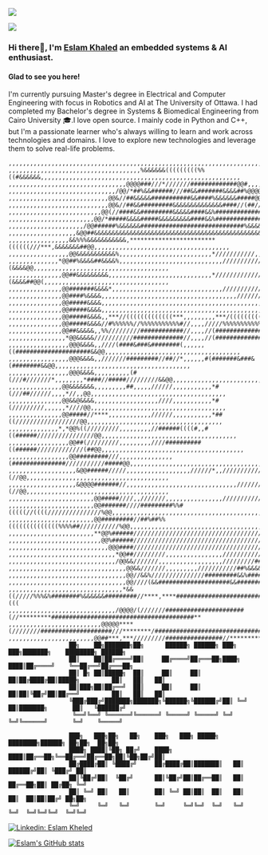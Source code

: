 <!--START_SECTION:waka-->
<!--END_SECTION:waka-->
![](https://camo.githubusercontent.com/da044eceef3d233db5a7b412c049813af02a8af0/68747470733a2f2f6d69722d73332d63646e2d63662e626568616e63652e6e65742f70726f6a6563745f6d6f64756c65732f6d61785f313230302f34666630373938363230383539332e356439613635346539326633362e676966)

![](https://komarev.com/ghpvc/?username=eslam69&color=brightgreen&style=for-the-badge	)
### Hi there👋, I'm [Eslam Khaled](https://www.github.com/eslam69) an embedded systems & AI enthusiast.
#### Glad to see you here!
I'm currently pursuing Master's degree in Electrical and Computer Engineering with focus in Robotics and AI at The University of Ottawa. I had completed my Bachelor's degree in Systems & Biomedical Engineering from Cairo University 🎓.I love open source. I mainly code in Python and C++, but I'm a passionate learner who's always willing to learn and work across technologies and domains. I love to explore new technologies and leverage them to solve real-life problems.
```pyhton
,,,,,,,,,,,,,,,,,,,,,,,,,,,,,,,,,,,,,,,,,,,,,,,,,,,,,,,,,,,,,,,,,,,,,,,,,,,,,,,,,,,,,,,,,,,,,,,,,,,,,,,,,,,,,,,,,,,,,,,,
,,,,,,,,,,,,,,,,,,,,,,,,,,,,,,,,,,,,,%&&&&&&(((((((((%%((#&&&&&&,,,,,,,,,,,,,,,,,,,,,,,,,,,,,,,,,,,,,,,,,,,,,,,,,,,,,,,,
,,,,,,,,,,,,,,,,,,,,,,,,,,,,,,,,,@@@@###///*///////#############@@#,,,,,,,,,,,,,,,,,,,,,,,,,,,,,,,,,,,,,,,,,,,,,,,,,,,,,
,,,,,,,,,,,,,,,,,,,,,,,,,,,,,,/@@/*##%&&######///##&&#######&&&&##%@@@@,,,,,,,,,,,,,,,,,,,,,,,,,,,,,,,,,,,,,,,,,,,,,,,,,
,,,,,,,,,,,,,,,,,,,,,,,,,,,,@@&//##&&&&&###########&&####%&&&&&&#####@@,,,,,,,,,,,,,,,,,,,,,,,,,,,,,,,,,,,,,,,,,,,,,,,,,
,,,,,,,,,,,,,,,,,,,,,,,,,,,,@@&//##&&#########&&&&&&&&&&&&&&####//(##//@@,,,,,,,,,,,,,,,,,,,,,,,,,,,,,,,,,,,,,,,,,,,,,,,
,,,,,,,,,,,,,,,,,,,,,,,,,,@@(//####&&#########&&&&&####&&%#############//@@#,,,,,,,,,,,,,,,,,,,,,,,,,,,,,,,,,,,,,,,,,,,,
,,,,,,,,,,,,,,,,,,,,,,,,@@/*#####&&&&#####&&&&&&&&&####&&%###############//%@@,,,,,,,,,,,,,,,,,,,,,,,,,,,,,,,,,,,,,,,,,,
,,,,,,,,,,,,,,,,,,,,,/@@######%&&&&&&#############################%&&&&&&#####@@,,,,,,,,,,,,,,,,,,,,,,,,,,,,,,,,,,,,,,,,
,,,,,,,,,,,,,,,,,,,&@@##&&&&&&&&&&&&&&&&&&&&&&&&&&&&&&&&&&&&&&&&&&&&&&&&&&&&&&##@@,,,,,,,,,,,,,,,,,,,,,,,,,,,,,,,,,,,,,,
,,,,,,,,,,,,,,,,,&&%%%&&&&&&&&&&&,************************((((((///***,&&&&&&&##@@,,,,,,,,,,,,,,,,,,,,,,,,,,,,,,,,,,,,,,
,,,,,,,,,,,,,,,,,@@&&&&&&&&&&&%,,,,,,,,,,,,,,,,,,,,,,,,,,*///////////,,,,&&&&&##@@,,,,,,,,,,,,,,,,,,,,,,,,,,,,,,,,,,,,,,
,,,,,,,,,,,,,,*@@##%&&&&##&&&&%,,,,,,,,,,,,,,,,,,,,,,,,,,,,,///////////,,,,(&&&&@@,,,,,,,,,,,,,,,,,,,,,,,,,,,,,,,,,,,,,,
,,,,,,,,,,,,,,,@@##&&&&&&&&&,,,,,,,,,,,,,,,,,,,,,,,,,,,,,*///////////////,,(&&&&##@@(,,,,,,,,,,,,,,,,,,,,,,,,,,,,,,,,,,,
,,,,,,,,,,,,,,,@@#######&&&&*,,,,,,,,,,,,,,,,,,,,,,,,,,,,,,,///////////////#&&&&##@@(,,,,,,,,,,,,,,,,,,,,,,,,,,,,,,,,,,,
,,,,,,,,,,,,,,,@@####%&&&&,,,,,,,,,,,,,,,,,,,,,,,,,,,,,,,,,,,,,,///////////*,,&&&&@@(,,,,,,,,,,,,,,,,,,,,,,,,,,,,,,,,,,,
,,,,,,,,,,,,,,,@@#####&&&&,,,,,,,,,,,,,,,,,,,,,,,,,,,,,,,,,,,,,,,,,,,,,,,//*,,&&&&@@(,,,,,,,,,,,,,,,,,,,,,,,,,,,,,,,,,,,
,,,,,,,,,,,,,,,@@#####&&&&,,,,,,,,,,,,,,,,,,,,,,,,,,,,,,,,,,,,,,,,,,,,,,,,,,,,&&&&@@(,,,,,,,,,,,,,,,,,,,,,,,,,,,,,,,,,,,
,,,,,,,,,,,,,,,@@#####&&&&,,***//(((((((((((((***,,,,,,,,,***/(((((((((((//***&&&&@@(,,,,,,,,,,,,,,,,,,,,,,,,,,,,,,,,,,,
,,,,,,,,,,,,,,,@@#####&&&&//#%%%%%%//%%%%%%%%%%%#//,,,,/////%%%%%%%%%%%%%%%%%%&&&&@@(,,,,,,,,,,,,,,,,,,,,,,,,,,,,,,,,,,,
,,,,,,,,,,,,,,,@@##&&&&&,,%%/////////############//,,,,//(##################%%&&&&@@(,,,,,,,,,,,,,,,,,,,,,,,,,,,,,,,,,,,
,,,,,,,,,,,,,,,,*@@&&&&&///////////##############//,,,,//(####################&&@@,,,,,,,,,,,,,,,,,,,,,,,,,,,,,,,,,,,,,,
,,,,,,,,,,,,,,,,,@@@&&&&,,////(####&###&########(,,,,,,((#####################&&@@,,,,,,,,,,,,,,,,,,,,,,,,,,,,,,,,,,,,,,
,,,,,,,,,,,,,,,,,@@@&&&&,,///////#########//##//*,,,,,,#(#######&###&(########&&@@,,,,,,,,,,,,,,,,,,,,,,,,,,,,,,,,,,,,,,
,,,,,,,,,,,,,,,,,@@@&&&&,,,,,,,,,,(#(///#///////*,,,,,,,,*####//#####/////////&&@@,,,,,,,,,,,,,,,,,,,,,,,,,,,,,,,,,,,,,,
,,,,,,,,,,,,,,,@@&&&&&&&,,,,,,,,,##,,,,,//////,,,,,,,,,,,*#(///##//////,,,,*//,,@@,,,,,,,,,,,,,,,,,,,,,,,,,,,,,,,,,,,,,,
,,,,,,,,,,,,,,,@@&&@&&&&,,,,,,,,,,,,,,,,,,////,,,,,,,,,,,*#(/////////,,,,,,*////@@,,,,,,,,,,,,,,,,,,,,,,,,,,,,,,,,,,,,,,
,,,,,,,,,,,,,,,@@#####//****,,,,,,,,,,,,//////,,,,,,,,,,,*##((//////////////////@@,,,,,,,,,,,,,,,,,,,,,,,,,,,,,,,,,,,,,,
,,,,,,,,,,,,,,*,*@@%((/////////,,,,,,,,,//######((((#,,#((######////////////////@@,,,,,,,,,,,,,,,,,,,,,,,,,,,,,,,,,,,,,,
,,,,,,,,,,,,,,,,,@@##(/////////,,,,,,,,,////##########((######/////////////(##@@,,,,,,,,,,,,,,,,,,,,,,,,,,,,,,,,,,,,,,,,
,,,,,,,,,,,,,,,,,@@#########///,,,,,,,,,,,,,,,(###############///////////#####@@,,,,,,,,,,,,,,,,,,,,,,,,,,,,,,,,,,,,,,,,
,,,,,,,,,,,,,,,,,,,&@@######/////,,,,,,,,,,,,,,,,,,//////*,,/////////////##(//@@,,,,,,,,,,,,,,,,,,,,,,,,,,,,,,,,,,,,,,,,
,,,,,,,,,,,,,,,,,,,&@@@@#######//,,,,,,,,,,,,,,,,,,,,,,,,,,,,,,,/////////##(//@@,,,,,,,,,,,,,,,,,,,,,,,,,,,,,,,,,,,,,,,,
,,,,,,,,,,,,,,,,,,,,,,,,@@#####////,,///////,,,,,,,,,,,,,,,,/////////////##&@@*,,,,,,,,,,,,,,,,,,,,,,,,,,,,,,,,,,,,,,,,,
,,,,,,,,,,,,,,,,,,,,,,,,@@#######////#########%%#(((((//((((///////////////%@@,,,,,,,,,,,,,,,,,,,,,,,,,,,,,,,,,,,,,,,,,,
,,,,,,,,,,,,,,,,,,,,,,,,@@#########//##%##%%((((((((((((((%%%%##///////////%@@,,,,,,,,,,,,,,,,,,,,,,,,,,,,,,,,,,,,,,,,,,
,,,,,,,,,,,,,,,,,,,,,,,,**@@%######//////////////////////////////////////&@#*/,,,,,,,,,,,,,,,,,,,,,,,,,,,,,,,,,,,,,,,,,,
,,,,,,,,,,,,,,,,,,,,,,,,,,@@%######//////////////////////////////////////@@#,,,,,,,,,,,,,,,,,,,,,,,,,,,,,,,,,,,,,,,,,,,,
,,,,,,,,,,,,,,,,,,,,,,,,,,,,@@@####//////////////////////////////////////@@#,,,,,,,,,,,,,,,,,,,,,,,,,,,,,,,,,,,,,,,,,,,,
,,,,,,,,,,,,,,,,,,,,,,,,,,,,,,*@@##/////////,,,,,,,,,,,,,,,,///////////&&@@#,,,,,,,,,,,,,,,,,,,,,,,,,,,,,,,,,,,,,,,,,,,,
,,,,,,,,,,,,,,,,,,,,,,,,,,,,,,/@@&&///////,,,,,,,,,,,,,,,,,,/////////##&&//%@@@@,,,,,,,,,,,,,,,,,,,,,,,,,,,,,,,,,,,,,,,,
,,,,,,,,,,,,,,,,,,,,,,,,,,,,,,,,,@@&&///////,,,,,,,,,///////////##%&&&&////*****@@@@@@@@@,,,,,,,,,,,,,,,,,,,,,,,,,,,,,,,
,,,,,,,,,,,,,,,,,,,,,,,,,,,,,,,,,@@//&&%///////////////#########&&%######//*****#########@@@@@@@@@,,,,,,,,,,,,,,,,,,,,,,
,,,,,,,,,,,,,,,,,,,,,,,,,,,,,,,,,@@////(&&####################&&#########//*******################@@@@@@@@@@@@@@@@@@@@@@
,,,,,,,,,,,,,,,,,,,,,,,,,,,,,,,,*&&((/////%%%&%########%&&&&&&#########//****,****###################################(((
,,,,,,,,,,,,,,,,,,,,,,,,,,,,,,/@@@@/(///////######################(//*********########################################**
,,,,,,,,,,,,,,,,,,,,,,,,,,@@@@@****(////////####################///********/######################################****##
,,,,,,,,,,,,,,,,,,,,,,,,@@##***,***/////////################//***********######################################*******##
                 ██╗    ██╗███████╗██╗      ██████╗ ██████╗ ███╗   ███╗███████╗    ████████╗ ██████╗     
                 ██║    ██║██╔════╝██║     ██╔════╝██╔═══██╗████╗ ████║██╔════╝    ╚══██╔══╝██╔═══██╗    
                 ██║ █╗ ██║█████╗  ██║     ██║     ██║   ██║██╔████╔██║█████╗         ██║   ██║   ██║    
                 ██║███╗██║██╔══╝  ██║     ██║     ██║   ██║██║╚██╔╝██║██╔══╝         ██║   ██║   ██║    
                 ╚███╔███╔╝███████╗███████╗╚██████╗╚██████╔╝██║ ╚═╝ ██║███████╗       ██║   ╚██████╔╝    
                  ╚══╝╚══╝ ╚══════╝╚══════╝ ╚═════╝ ╚═════╝ ╚═╝     ╚═╝╚══════╝       ╚═╝    ╚═════╝     

                 ███╗   ███╗██╗   ██╗    ███╗   ███╗ █████╗ ████████╗██████╗ ██╗██╗  ██╗██╗              
                 ████╗ ████║╚██╗ ██╔╝    ████╗ ████║██╔══██╗╚══██╔══╝██╔══██╗██║╚██╗██╔╝██║              
                 ██╔████╔██║ ╚████╔╝     ██╔████╔██║███████║   ██║   ██████╔╝██║ ╚███╔╝ ██║              
                 ██║╚██╔╝██║  ╚██╔╝      ██║╚██╔╝██║██╔══██║   ██║   ██╔══██╗██║ ██╔██╗ ╚═╝              
                 ██║ ╚═╝ ██║   ██║       ██║ ╚═╝ ██║██║  ██║   ██║   ██║  ██║██║██╔╝ ██╗██╗              
                 ╚═╝     ╚═╝   ╚═╝       ╚═╝     ╚═╝╚═╝  ╚═╝   ╚═╝   ╚═╝  ╚═╝╚═╝╚═╝  ╚═╝╚═╝              
```
 [![Linkedin: Eslam Kheled](https://img.shields.io/badge/-Eslam_Khaled-blue?style=flat-square&logo=Linkedin&logoColor=white&link=https://www.linkedin.com/in/eslam64/)](https://www.linkedin.com/in/eslam64/) 

[![Eslam's GitHub stats](https://github-readme-stats.vercel.app/api?username=eslam69&show_icons=true&count_private=true&theme=tokyonight)](https://github.com/anuraghazra/github-readme-stats)
